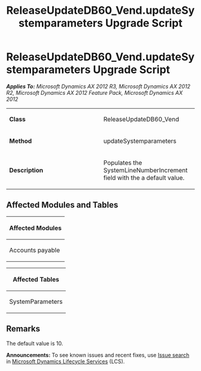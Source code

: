 ﻿---
title: ReleaseUpdateDB60_Vend.updateSystemparameters Upgrade Script
TOCTitle: ReleaseUpdateDB60_Vend.updateSystemparameters Upgrade Script
ms:assetid: b6046e03-c027-27d4-12c1-35725bf912e8
ms:mtpsurl: https://msdn.microsoft.com/en-us/library/JJ737006(v=AX.60)
ms:contentKeyID: 49710688
ms.date: 05/18/2015
mtps_version: v=AX.60
---

# ReleaseUpdateDB60\_Vend.updateSystemparameters Upgrade Script 


_**Applies To:** Microsoft Dynamics AX 2012 R3, Microsoft Dynamics AX 2012 R2, Microsoft Dynamics AX 2012 Feature Pack, Microsoft Dynamics AX 2012_

<table>
<colgroup>
<col style="width: 50%" />
<col style="width: 50%" />
</colgroup>
<tbody>
<tr class="odd">
<td><p><strong>Class</strong></p></td>
<td><p>ReleaseUpdateDB60_Vend</p></td>
</tr>
<tr class="even">
<td><p><strong>Method</strong></p></td>
<td><p>updateSystemparameters</p></td>
</tr>
<tr class="odd">
<td><p><strong>Description</strong></p></td>
<td><p>Populates the SystemLineNumberIncrement field with the a default value.</p></td>
</tr>
</tbody>
</table>


## Affected Modules and Tables

<table>
<colgroup>
<col style="width: 100%" />
</colgroup>
<thead>
<tr class="header">
<th><p>Affected Modules</p></th>
</tr>
</thead>
<tbody>
<tr class="odd">
<td><p>Accounts payable</p></td>
</tr>
</tbody>
</table>


<table>
<colgroup>
<col style="width: 100%" />
</colgroup>
<thead>
<tr class="header">
<th><p>Affected Tables</p></th>
</tr>
</thead>
<tbody>
<tr class="odd">
<td><p>SystemParameters</p></td>
</tr>
</tbody>
</table>


## Remarks

The default value is 10.

  
**Announcements:** To see known issues and recent fixes, use [Issue search](http://go.microsoft.com/fwlink/?linkid=389258) in [Microsoft Dynamics Lifecycle Services](http://go.microsoft.com/fwlink/?linkid=306505) (LCS).

